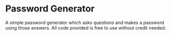 # Password Generator
A simple password generator which asks questions and makes a password using those answers. All code provided is free to use without credit needed.

